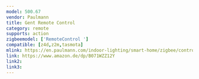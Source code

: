 ```yaml
---
model: 500.67 
vendor: Paulmann
title: Gent Remote Control
category: remote
supports: action
zigbeemodel: ['RemoteControl ']
compatible: [z4d,z2m,tasmota]
mlink: https://en.paulmann.com/indoor-lighting/smart-home/zigbee/controlling/smarthome-zigbee-remote-control-gent-with-wall-mounting-bracket/50067
link: https://www.amazon.de/dp/B071WZZ12Y
link2: 
link3: 
---
```




